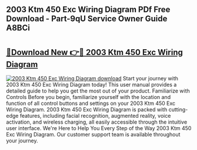## 2003 Ktm 450 Exc Wiring Diagram PDf Free Download - Part-9qU Service Owner Guide A8BCi

# <h2><a href="http://dfpr8w6.blite.top/?on=2003+Ktm+450+Exc+Wiring+Diagram">🔗Download New 👉🔴 2003 Ktm 450 Exc Wiring Diagram</a></h2>

[![2003 Ktm 450 Exc Wiring Diagram download](https://i.imgur.com/lujVjoI.png)](http://dfpr8w6.blite.top/?on=2003+Ktm+450+Exc+Wiring+Diagram)
Start your journey with 2003 Ktm 450 Exc Wiring Diagram today! This user manual provides a detailed guide to help you get the most out of your product. Familiarize with Controls Before you begin, familiarize yourself with the location and function of all control buttons and settings on your 2003 Ktm 450 Exc Wiring Diagram. 2003 Ktm 450 Exc Wiring Diagram is packed with cutting-edge features, including facial recognition, augmented reality, voice activation, and wireless charging, all easily accessible through the intuitive user interface. We're Here to Help You Every Step of the Way 2003 Ktm 450 Exc Wiring Diagram. Our customer support team is available throughout your journey.
